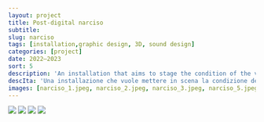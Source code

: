 ```yaml
---
layout: project
title: Post-digital narciso
subtitle: 
slug: narciso
tags: [installation,graphic design, 3D, sound design]
categories: [project]
date: 2022—2023
sort: 5
description: 'An installation that aims to stage the condition of the video-selfie as a "mirror with memory" the impossibility of matching the digital double with the physical body, and the subtle difference between virtual and digital. The work aims to investigate the digital filter as the ultimate manifestation of a necessity: that of situating ourselves in society through the value of our beauty. The project reworks <i>Interface</i> (1972) by Peter Campus, but translating it from digital to post-digital. Accompanying the installation is a video that narrates the project through a montage of videos from TikTok, enacting the story of Narcissus as told by Ovid. The soundtrack is based on a sequence of triplets and quavers, digitally generated from the metrics of the Latin passage from which it is taken.'
descIta: 'Una installazione che vuole mettere in scena la condizione del video selfie come "specchio con memoria", l’impossibilità di far combaciare il doppio digitale con il corpo fisico, e la differenza sottile tra il virtuale e il digitale. L’opera vuole indagare il filtro digitale come la manifestazione ultima di una necessità: quella collocarci nella società attraverso il valore della nostra bellezza. L’opera rielabora Interface (1972) di Peter Campus, ma traslandola dal digitale al post-digitale. Ad accompagnare l’installazione un video che racconta il progetto attraverso un montaggio di video provenienti da TikTok, che mette in scena la storia di Narciso come raccontata da Ovidio. La colonna sonora si basa su una sequenza di terzine e crome, generate digitalmente a partire dalla metrica del brano in latino da cui è tratto.'
images: [narciso_1.jpeg, narciso_2.jpeg, narciso_3.jpeg, narciso_5.jpeg]
---
```

![]({{site.baseurl}}/projects/narciso_1.jpg)
![]({{site.baseurl}}/projects/narciso_2.jpg)
![]({{site.baseurl}}/projects/narciso_3.jpg)
![]({{site.baseurl}}/projects/narciso_5.jpg)
